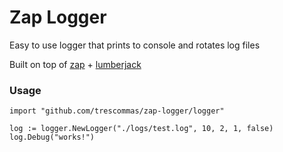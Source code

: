 # Zap Logger

Easy to use logger that prints to console and rotates log files


Built on top of [zap](https://github.com/uber-go/zap) + [lumberjack](https://github.com/natefinch/lumberjack)


### Usage

```
import "github.com/trescommas/zap-logger/logger"

log := logger.NewLogger("./logs/test.log", 10, 2, 1, false)
log.Debug("works!")
```
